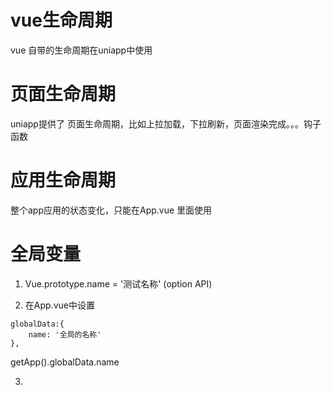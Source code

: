 # vue生命周期
vue 自带的生命周期在uniapp中使用

# 页面生命周期
uniapp提供了 页面生命周期，比如上拉加载，下拉刷新，页面渲染完成。。。钩子函数

# 应用生命周期
整个app应用的状态变化，只能在App.vue 里面使用

# 全局变量
1. Vue.prototype.name = '测试名称' (option API)

2. 在App.vue中设置
```
globalData:{
	name: '全局的名称'
},
```
getApp().globalData.name

3. 